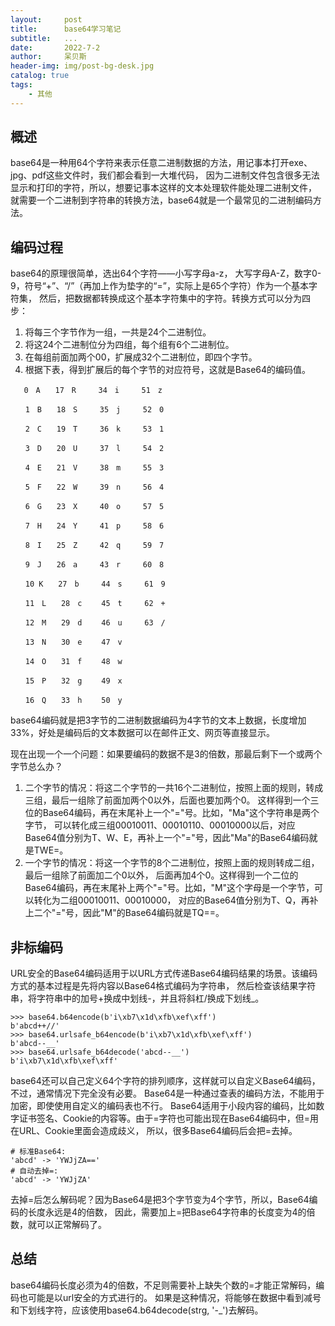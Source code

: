 ```yaml
---
layout:     post
title:      base64学习笔记
subtitle:   ...
date:       2022-7-2
author:     呆贝斯
header-img: img/post-bg-desk.jpg
catalog: true
tags:
    - 其他
---
```

## 概述

base64是一种用64个字符来表示任意二进制数据的方法，用记事本打开exe、jpg、pdf这些文件时，我们都会看到一大堆代码，
因为二进制文件包含很多无法显示和打印的字符，所以，想要记事本这样的文本处理软件能处理二进制文件，
就需要一个二进制到字符串的转换方法，base64就是一个最常见的二进制编码方法。

## 编码过程

base64的原理很简单，选出64个字符——小写字母a-z，
大写字母A-Z，数字0-9，符号“+”、“/”（再加上作为垫字的“=”，实际上是65个字符）作为一个基本字符集，
然后，把数据都转换成这个基本字符集中的字符。转换方式可以分为四步：

1. 将每三个字节作为一组，一共是24个二进制位。
2. 将这24个二进制位分为四组，每个组有6个二进制位。
3. 在每组前面加两个00，扩展成32个二进制位，即四个字节。
4. 根据下表，得到扩展后的每个字节的对应符号，这就是Base64的编码值。

```text
   0　A　　17　R　　　34　i　　　51　z

　　1　B　　18　S　　　35　j　　　52　0

　　2　C　　19　T　　　36　k　　　53　1

　　3　D　　20　U　　　37　l　　　54　2

　　4　E　　21　V　　　38　m　　　55　3

　　5　F　　22　W　　　39　n　　　56　4

　　6　G　　23　X　　　40　o　　　57　5

　　7　H　　24　Y　　　41　p　　　58　6

　　8　I　　25　Z　　　42　q　　　59　7

　　9　J　　26　a　　　43　r　　　60　8

　　10 K　　27　b　　　44　s　　　61　9

　　11　L　　28　c　　 45　t　　　62　+

　　12　M　　29　d　　 46　u　　　63　/

　　13　N　　30　e　　 47　v

　　14　O　　31　f　　 48　w　　　

　　15　P　　32　g　　 49　x

　　16　Q　　33　h　　 50　y
```

base64编码就是把3字节的二进制数据编码为4字节的文本上数据，长度增加33%，好处是编码后的文本数据可以在邮件正文、网页等直接显示。

现在出现一个一个问题：如果要编码的数据不是3的倍数，那最后剩下一个或两个字节总么办？

1. 二个字节的情况：将这二个字节的一共16个二进制位，按照上面的规则，转成三组，最后一组除了前面加两个0以外，后面也要加两个0。
这样得到一个三位的Base64编码，再在末尾补上一个"="号。比如，"Ma"这个字符串是两个字节，
可以转化成三组00010011、00010110、00010000以后，对应Base64值分别为T、W、E，再补上一个"="号，因此"Ma"的Base64编码就是TWE=。
2. 一个字节的情况：将这一个字节的8个二进制位，按照上面的规则转成二组，最后一组除了前面加二个0以外，
后面再加4个0。这样得到一个二位的Base64编码，再在末尾补上两个"="号。比如，"M"这个字母是一个字节，可以转化为二组00010011、00010000，
对应的Base64值分别为T、Q，再补上二个"="号，因此"M"的Base64编码就是TQ==。

## 非标编码

URL安全的Base64编码适用于以URL方式传递Base64编码结果的场景。该编码方式的基本过程是先将内容以Base64格式编码为字符串，
然后检查该结果字符串，将字符串中的加号+换成中划线-，并且将斜杠/换成下划线_。

```text
>>> base64.b64encode(b'i\xb7\x1d\xfb\xef\xff')
b'abcd++//'
>>> base64.urlsafe_b64encode(b'i\xb7\x1d\xfb\xef\xff')
b'abcd--__'
>>> base64.urlsafe_b64decode('abcd--__')
b'i\xb7\x1d\xfb\xef\xff'
```

base64还可以自己定义64个字符的排列顺序，这样就可以自定义Base64编码，不过，通常情况下完全没有必要。
Base64是一种通过查表的编码方法，不能用于加密，即使使用自定义的编码表也不行。
Base64适用于小段内容的编码，比如数字证书签名、Cookie的内容等。由于=字符也可能出现在Base64编码中，但=用在URL、Cookie里面会造成歧义，
所以，很多Base64编码后会把=去掉。

```text
# 标准Base64:
'abcd' -> 'YWJjZA=='
# 自动去掉=:
'abcd' -> 'YWJjZA'
```

去掉=后怎么解码呢？因为Base64是把3个字节变为4个字节，所以，Base64编码的长度永远是4的倍数，
因此，需要加上=把Base64字符串的长度变为4的倍数，就可以正常解码了。

## 总结

base64编码长度必须为4的倍数，不足则需要补上缺失个数的=才能正常解码，编码也可能是以url安全的方式进行的。
如果是这种情况，将能够在数据中看到减号和下划线字符，应该使用base64.b64decode(strg, '-_')去解码。
